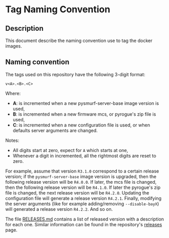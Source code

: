 # Tag Naming Convention

## Description

This document describe the naming convention use to tag the docker images.

## Naming convention

The tags used on this repository have the following 3-digit format:

```
v<A>.<B>.<C>
```

Where:
- **A**: is incremented when a new pysmurf-server-base image version is used,
- **B**: is incremented when a new firmware mcs, or pyrogue's zip file is used,
- **C**: is incremented when a new configuration file is used, or when defaults server arguments are changed.

Notes:
- All digits start at zero, expect for `A` which starts at one,
- Whenever a digit in incremented, all the rightmost digits are reset to zero.

For example, assume that version `R3.1.0` correspond to a certain release version; if the `pysmurf-server-base` image version is upgraded, then the following release version will be `R4.0.0`. If later, the mcs file is changed, then the following release version will be `R4.1.0`. If later the pyrogue's zip file is changed, the next release version will be `R4.2.0`. Updating the configuration file will generate a release version `R4.2.1`. Finally, modifying the server arguments (like for example adding/removing `--disable-bayX`) will generated a release version `R4.2.2`. And so on.

The file [RELEASES.md](RELEASES.md) contains a list of released version with a description for each one. Similar information can be found in the repository's [releases](https://github.com/slaclab/pysmurf-stable-docker/releases) page.
